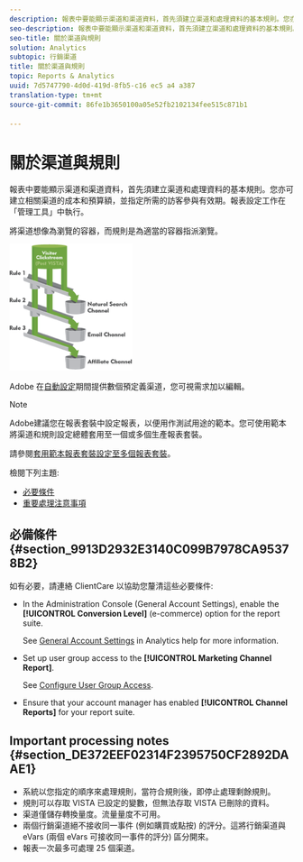 ```yaml
---
description: 報表中要能顯示渠道和渠道資料，首先須建立渠道和處理資料的基本規則。您亦可建立相關渠道的成本和預算額，並指定所需的訪客參與有效期。報表設定工作在「管理工具」中執行。
seo-description: 報表中要能顯示渠道和渠道資料，首先須建立渠道和處理資料的基本規則。您亦可建立相關渠道的成本和預算額，並指定所需的訪客參與有效期。報表設定工作在「管理工具」中執行。
seo-title: 關於渠道與規則
solution: Analytics
subtopic: 行銷渠道
title: 關於渠道與規則
topic: Reports & Analytics
uuid: 7d5747790-4d0d-419d-8fb5-c16 ec5 a4 a387
translation-type: tm+mt
source-git-commit: 86fe1b3650100a05e52fb2102134fee515c871b1

---
```



# 關於渠道與規則

報表中要能顯示渠道和渠道資料，首先須建立渠道和處理資料的基本規則。您亦可建立相關渠道的成本和預算額，並指定所需的訪客參與有效期。報表設定工作在「管理工具」中執行。

將渠道想像為瀏覽的容器，而規則是為適當的容器指派瀏覽。

![](assets/buckets_2.png)

Adobe 在[自動設定](../../components/c-marketing-channels/c-channel-autosetup.md#topic_E9ABE9E9E71B4E40A4E7EA9AD2C0372B)期間提供數個預定義渠道，您可視需求加以編輯。

>[!NOTE]
>
>Adobe建議您在報表套裝中設定報表，以便用作測試用途的範本。您可使用範本將渠道和規則設定總體套用至一個或多個生產報表套裝。
>
>請參閱[套用範本報表套裝設定至多個報表套裝](../../components/c-marketing-channels/t-template.md#task_0DE0A320EDA94FC5A6E5912868B6E2DC)。

檢閱下列主題:

* [必要條件](../../components/c-marketing-channels/c-channels-rules.md#section_9913D2932E3140C099B7978CA95378B2)
* [重要處理注意事項](../../components/c-marketing-channels/c-channels-rules.md#section_DE372EEF02314F2395750CF2892DAAE1)

## 必備條件 {#section_9913D2932E3140C099B7978CA95378B2}

如有必要，請連絡 ClientCare 以協助您釐清這些必要條件:

* In the Administration Console (General Account Settings), enable the **[!UICONTROL Conversion Level]** (e-commerce) option for the report suite.

   See [General Account Settings](https://marketing.adobe.com/resources/help/en_US/reference/general_acct_settings_admin.html) in Analytics help for more information.

* Set up user group access to the **[!UICONTROL Marketing Channel Report]**.

   See [Configure User Group Access](../../components/c-marketing-channels/t-user-groups.md#task_B156E7527FE94055A43A697338FE8C8C).

* Ensure that your account manager has enabled **[!UICONTROL Channel Reports]** for your report suite.

## Important processing notes {#section_DE372EEF02314F2395750CF2892DAAE1}

* 系統以您指定的順序來處理規則，當符合規則後，即停止處理剩餘規則。
* 規則可以存取 VISTA 已設定的變數，但無法存取 VISTA 已刪除的資料。
* 渠道僅儲存轉換量度。流量量度不可用。
* 兩個行銷渠道絕不接收同一事件 (例如購買或點按) 的評分。這將行銷渠道與 eVars (兩個 eVars 可接收同一事件的評分) 區分開來。
* 報表一次最多可處理 25 個渠道。

